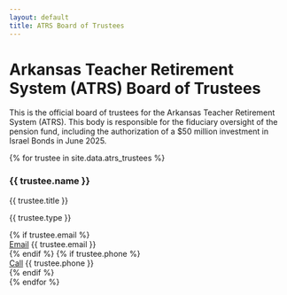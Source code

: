 ```yaml
---
layout: default
title: ATRS Board of Trustees
---
```


# Arkansas Teacher Retirement System (ATRS) Board of Trustees

<p>This is the official board of trustees for the Arkansas Teacher Retirement System (ATRS). This body is responsible for the fiduciary oversight of the pension fund, including the authorization of a $50 million investment in Israel Bonds in June 2025.</p>

<div class="trustee-grid">
  {% for trustee in site.data.atrs_trustees %}
    <div class="trustee-card">
      <h3 class="trustee-name">{{ trustee.name }}</h3>
      <p class="trustee-title">{{ trustee.title }}</p>
      <p class="trustee-type">{{ trustee.type }}</p>
      <div class="trustee-contact">
        {% if trustee.email %}
          <div class="contact-info">
            <a href="mailto:{{ trustee.email }}">Email</a>
            <span>{{ trustee.email }}</span>
          </div>
        {% endif %}
        {% if trustee.phone %}
          <div class="contact-info">
            <a href="tel:{{ trustee.phone }}">Call</a>
            <span>{{ trustee.phone }}</span>
          </div>
        {% endif %}
      </div>
    </div>
  {% endfor %}
</div>
